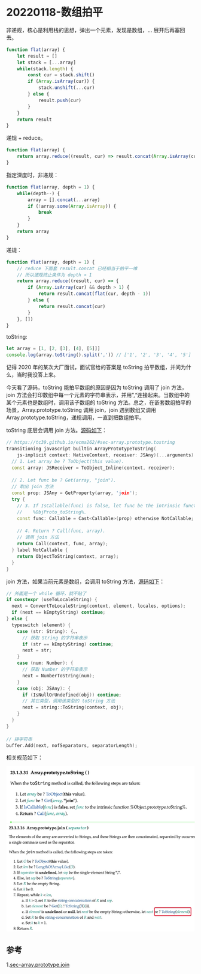 # 20220118-数组拍平

非递规，核心是利用栈的思想，弹出一个元素，发现是数组，... 展开后再塞回去。

```JavaScript
function flat(array) {
	let result = []
	let stack = [...array]
	while(stack.length) {
		const cur = stack.shift()
		if (Array.isArray(cur)) {
			stack.unshift(...cur)
		} else {
			result.push(cur)
		}
	}
	return result
}
```

递规 + reduce。

```JavaScript
function flat(array) {
	return array.reduce((result, cur) => result.concat(Array.isArray(cur) ? flat(cur) : cur), [])
}
```

指定深度时，非递规：

```JavaScript
function flat(array, depth = 1) {
	while(depth--) {
		array = [].concat(...array)
		if (!array.some(Array.isArray)) {
			break
		}
	}
	return array
}
```

递规：

```JavaScript
function flat(array, depth = 1) {
	// reduce 下面套 result.concat 已经相当于拍平一维
	// 所以递规终止条件为 depth > 1
	return array.reduce((result, cur) => {
		if (Array.isArray(cur) && depth > 1) {
			return result.concat(flat(cur, depth - 1))
		} else {
			return result.concat(cur)
		}
	}, [])
}
```

toString:

```JavaScript
let array = [1, [2, [3], [4], [5]]]
console.log(array.toString().split(',')) // ['1', '2', '3', '4', '5']
```

记得 2020 年的某次大厂面试，面试官给的答案是 toString 拍平数组，并问为什么，当时我没答上来。

今天看了源码，toString 能拍平数组的原因是因为 toString 调用了 join 方法，join 方法会打印数组中每一个元素的字符串表示，并用”,“连接起来。当数组中的某个元素也是数组时，调用该子数组的 toString 方法。总之，在嵌套数组拍平的场景，Array.prototype.toString 调用 join，join 遇到数组又调用 Array.prototype.toString，递规调用，一直到把数组拍平。


toString 底层会调用 join 方法。[源码如下](https://chromium.googlesource.com/v8/v8.git/+/refs/heads/9.0-lkgr/src/builtins/array-join.tq#586)：


```C++
// https://tc39.github.io/ecma262/#sec-array.prototype.tostring
transitioning javascript builtin ArrayPrototypeToString(
    js-implicit context: NativeContext, receiver: JSAny)(...arguments): JSAny {
  // 1. Let array be ? ToObject(this value).
  const array: JSReceiver = ToObject_Inline(context, receiver);

  // 2. Let func be ? Get(array, "join").
  // 取出 join 方法
  const prop: JSAny = GetProperty(array, 'join');
  try {
    // 3. If IsCallable(func) is false, let func be the intrinsic function
    //    %ObjProto_toString%.
    const func: Callable = Cast<Callable>(prop) otherwise NotCallable;

    // 4. Return ? Call(func, array).
    // 调用 join 方法
    return Call(context, func, array);
  } label NotCallable {
    return ObjectToString(context, array);
  }
}
```

join 方法，如果当前元素是数组，会调用 toString 方法，[源码如下](https://chromium.googlesource.com/v8/v8.git/+/refs/heads/9.0-lkgr/src/builtins/array-join.tq#297)：

```C++
// 外面是一个 while 循环，就不贴了
if constexpr (useToLocaleString) {
  next = ConvertToLocaleString(context, element, locales, options);
  if (next == kEmptyString) continue;
} else {
  typeswitch (element) {
    case (str: String): {、、
      // 获取 String 的字符串表示
      if (str == kEmptyString) continue;
      next = str;
    }
    case (num: Number): {
      // 获取 Number 的字符串表示
      next = NumberToString(num);
    }
    case (obj: JSAny): {
      if (IsNullOrUndefined(obj)) continue;
      // 其它类型，调用该类型的 toString 方法
      next = string::ToString(context, obj);
    }
  }
}

// 拼字符串
buffer.Add(next, nofSeparators, separatorLength);
```
相关规范如下：


![ArrayToString](https://raw.githubusercontent.com/xudale/interview/master/assets/ArrayToString.png)
![ArrayJoin](https://raw.githubusercontent.com/xudale/interview/master/assets/ArrayJoin.jpg)


## 参考
1.[sec-array.prototype.join](https://tc39.es/ecma262/multipage/indexed-collections.html#sec-array.prototype.join)



























